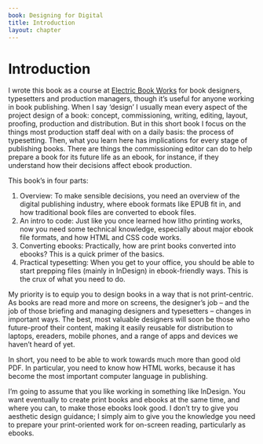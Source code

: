 ```yaml
---
book: Designing for Digital
title: Introduction
layout: chapter
---
```


# Introduction

I wrote this book as a course at [Electric Book
Works](http://electricbookworks.com/) for book designers, typesetters
and production managers, though it’s useful for anyone working in book
publishing. When I say ‘design’ I usually mean every aspect of the
project design of a book: concept, commissioning, writing, editing,
layout, proofing, production and distribution. But in this short book I
focus on the things most production staff deal with on a daily basis:
the process of typesetting. Then, what you learn here has implications
for every stage of publishing books. There are things the commissioning
editor can do to help prepare a book for its future life as an ebook,
for instance, if they understand how their decisions affect ebook
production.

This book’s in four parts:

1.  Overview: To make sensible decisions, you need an overview of the
    digital publishing industry, where ebook formats like EPUB fit in,
    and how traditional book files are converted to ebook files.
2.  An intro to code: Just like you once learned how litho printing
    works, now you need some technical knowledge, especially about major
    ebook file formats, and how HTML and CSS code works.
3.  Converting ebooks: Practically, how are print books converted into
    ebooks? This is a quick primer of the basics.
4.  Practical typesetting: When you get to your office, you should be
    able to start prepping files (mainly in InDesign) in ebook-friendly
    ways. This is the crux of what you need to do.

My priority is to equip you to design books in a way that is not
print-centric. As books are read more and more on screens, the
designer’s job – and the job of those briefing and managing designers
and typesetters – changes in important ways. The best, most valuable
designers will soon be those who future-proof their content, making it
easily reusable for distribution to laptops, ereaders, mobile phones,
and a range of apps and devices we haven’t heard of yet.

In short, you need to be able to work towards much more than good old
PDF. In particular, you need to know how HTML works, because it has
become the most important computer language in publishing.

I’m going to assume that you like working in something like InDesign.
You want eventually to create print books and ebooks at the same time,
and where you can, to make those ebooks look good. I don’t try to give
you aesthetic design guidance; I simply aim to give you the knowledge
you need to prepare your print-oriented work for on-screen reading,
particularly as ebooks.
